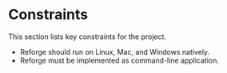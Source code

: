 # Constraints

This section lists key constraints for the project.

- Reforge should run on Linux, Mac, and Windows natively.
- Reforge must be implemented as command-line application.
